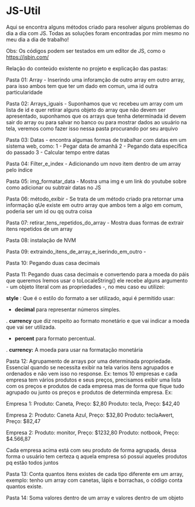 # JS-Util
Aqui se encontra alguns métodos criado para resolver alguns problemas do dia a dia com JS. Todas as soluções foram encontradas por mim mesmo no meu dia a dia de trabalho!

Obs: Os códigos podem ser testados em um editor de JS, como o https://jsbin.com/

Relação do conteúdo existente no projeto e explicação das pastas:

Pasta 01: Array - Inserindo uma inforamção de outro array em outro array, para isso ambos tem que ter um dado em comun, uma id outra particularidade

Pasta 02: Arrays_iguais - Suponhamos que vc recebeu um array com um lista de id e quer retirar alguns objeto do array que não devem ser apresentado, suponhamos que os arrays que tenha determinada id devem sair do array ou para salvar no banco ou para mostrar dados 
ao usuário na tela, veremos como fazer isso nessa pasta procurando por seu arquivo

Pasta 03: Datas - encontra algumas formas de trabalhar com datas em um sistema web, como:
1 - Pegar data de amanhâ
2 - Pegando data específica do passado
3 - Calcular tempo entre datas

Pasta 04: Filter_e_index - Adicionando um novo item dentro de um array pelo índice

Pasta 05: img_formatar_data - Mostra uma img e um link do youtube sobre como adicionar ou subtrair datas no JS

Pasta 06: método_exibir - Se trata de um método criado pra retornar uma informação qUe existe em outro array que ambos tem
a algo em comum, poderia ser um id ou qq outra coisa

Pasta 07: retirar_tens_repetidos_do_array - Mostra duas formas de extrair itens repetidos de um array

Pasta 08: instalação de NVM

Pasta 09: extraindo_itens_de_array_e_iserindo_em_outro - 

Pasta 10: Pegando duas casa decimais

Pasta 11: Pegando duas casa decimais e convertendo para a moeda do páis que queremos
Iremos usar o toLocaleString() ele recebe alguns argumento - um objeto literal com as propriedades -, no meu caso eu utilizei:

**style** : Que é o estilo do formato a ser utilizado, aqui é permitido usar:

* **decimal** para representar números simples.

. **currency** que diz respeito ao formato monetário e que vai indicar a moeda que vai ser utilizada.

* **percent** para formato percentual.

. **currency:** A moeda para usar na formatação monetária

Pasta 12: Agrupamento de arrays por uma determinada propriedade. Essencial quando se necessita exibir na tela varios itens agrupados e ordenados e não vem isso no response. Ex: temos 10 empresas e cada empresa tem vários produtos e seus preços, precisamos exibir uma lista com os preços e produtos de cada empresa mas de forma que fique tudo agrupado ou junto os preços e produtos de determinda empresa. 
Ex: 

Empresa 1: Produto: Caneta, Preço: $2,80
           Produto: tecla, Preço: $42,40 

Empresa 2: Produto: Caneta Azul, Preço: $32,80
           Produto: teclaAwert, Preço: $82,47

Empresa 2: Produto: monitor, Preço: $1232,80
           Produto: notbook, Preço: $4.566,87

Cada empresa acima está com seu produto de forma agrupada, dessa forma o usuário tem certeza q aquela empresa só possui aqueles produtos pq estão todos juntos   

Pasta 13: Conta quantos itens existes de cada tipo diferente em um array, exemplo:
tenho um array com canetas, lápis e borrachas, o código conta quantos existe.

Pasta 14: Soma valores dentro de um array e valores dentro de um objeto
